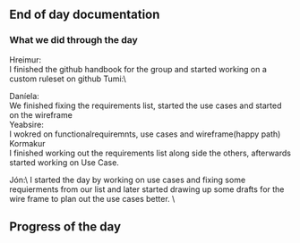 ## End of day documentation

### What we did through the day 
Hreimur: \
I finished the github handbook for the group and started working on a custom ruleset on github
Tumi:\

Daníela:\
We finished fixing the requirements list, started the use cases and started on the wireframe\
Yeabsire:\
I wokred on functionalrequiremnts, use cases and wireframe(happy path)\
Kormakur \
I finished working out the requirements list along side the others, afterwards started working on Use Case. 

Jón:\ 
I started the day by working on use cases and fixing some requierments from our list and later started drawing up some drafts for the wire frame to plan out the use cases better. 
\



## Progress of the day
